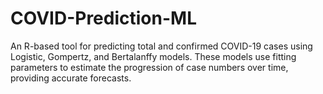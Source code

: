 # COVID-Prediction-ML
An R-based tool for predicting total and confirmed COVID-19 cases using Logistic, Gompertz, and Bertalanffy models. These models use fitting parameters to estimate the progression of case numbers over time, providing accurate forecasts.
